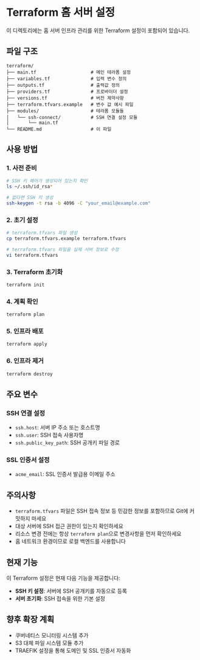 # Terraform 홈 서버 설정

이 디렉토리에는 홈 서버 인프라 관리를 위한 Terraform 설정이 포함되어 있습니다.

## 파일 구조

```plaintext
terraform/
├── main.tf                    # 메인 테라폼 설정
├── variables.tf               # 입력 변수 정의
├── outputs.tf                 # 출력값 정의
├── providers.tf               # 프로바이더 설정
├── versions.tf                # 버전 제약사항
├── terraform.tfvars.example   # 변수 값 예시 파일
├── modules/                   # 테라폼 모듈들
│   └── ssh-connect/           # SSH 연결 설정 모듈
│       └── main.tf
└── README.md                  # 이 파일
```

## 사용 방법

### 1. 사전 준비

```bash
# SSH 키 페어가 생성되어 있는지 확인
ls ~/.ssh/id_rsa*

# 없다면 SSH 키 생성
ssh-keygen -t rsa -b 4096 -C "your_email@example.com"
```

### 2. 초기 설정

```bash
# terraform.tfvars 파일 생성
cp terraform.tfvars.example terraform.tfvars

# terraform.tfvars 파일을 실제 서버 정보로 수정
vi terraform.tfvars
```

### 3. Terraform 초기화

```bash
terraform init
```

### 4. 계획 확인

```bash
terraform plan
```

### 5. 인프라 배포

```bash
terraform apply
```

### 6. 인프라 제거

```bash
terraform destroy
```

## 주요 변수

### SSH 연결 설정

- `ssh.host`: 서버 IP 주소 또는 호스트명
- `ssh.user`: SSH 접속 사용자명
- `ssh.public_key_path`: SSH 공개키 파일 경로

### SSL 인증서 설정

- `acme_email`: SSL 인증서 발급용 이메일 주소

## 주의사항

- `terraform.tfvars` 파일은 SSH 접속 정보 등 민감한 정보를 포함하므로 Git에 커밋하지 마세요
- 대상 서버에 SSH 접근 권한이 있는지 확인하세요
- 리소스 변경 전에는 항상 `terraform plan`으로 변경사항을 먼저 확인하세요
- 홈 네트워크 환경이므로 로컬 백엔드를 사용합니다

## 현재 기능

이 Terraform 설정은 현재 다음 기능을 제공합니다:

- **SSH 키 설정**: 서버에 SSH 공개키를 자동으로 등록
- **서버 초기화**: SSH 접속을 위한 기본 설정

## 향후 확장 계획

- 쿠버네티스 모니터링 시스템 추가
- S3 대체 파일 시스템 모듈 추가
- TRAEFIK 설정을 통해 도메인 및 SSL 인증서 자동화
